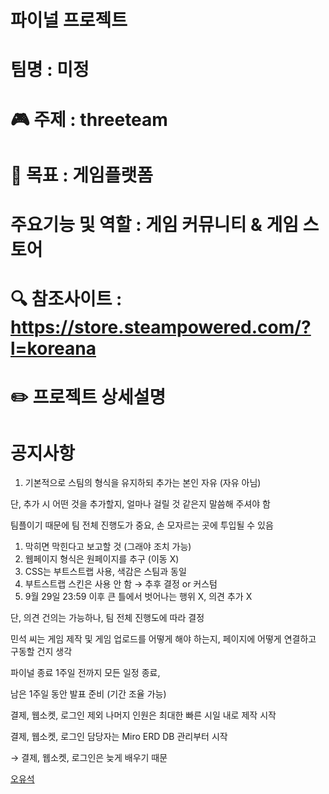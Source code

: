 # 파이널 프로젝트 

# 팀명 : 미정
# 🎮 주제 : threeteam
# 🛒 목표 : 게임플랫폼 
# 주요기능 및 역할 : 게임 커뮤니티 & 게임 스토어
# 🔍 참조사이트 : https://store.steampowered.com/?l=koreana
# ✏️ 프로젝트 상세설명 


# 공지사항
1. 기본적으로 스팀의 형식을 유지하되 추가는 본인 자유 (자유 아님)

단, 추가 시 어떤 것을 추가할지, 얼마나 걸릴 것 같은지 말씀해 주셔야 함

팀플이기 때문에 팀 전체 진행도가 중요, 손 모자르는 곳에 투입될 수 있음

1. 막히면 막힌다고 보고할 것 (그래야 조치 가능)
2. 웹페이지 형식은 원페이지를 추구 (이동 X)
3. CSS는 부트스트랩 사용, 색감은 스팀과 동일
4. 부트스트랩 스킨은 사용 안 함 → 추후 결정 or 커스텀
5. 9월 29일 23:59 이후 큰 틀에서 벗어나는 행위 X, 의견 추가 X

단, 의견 건의는 가능하나, 팀 전체 진행도에 따라 결정

민석 씨는 게임 제작 및 게임 업로드를 어떻게 해야 하는지, 페이지에 어떻게 연결하고 구동할 건지 생각

파이널 종료 1주일 전까지 모든 일정 종료,

남은 1주일 동안 발표 준비 (기간 조율 가능)

결제, 웹소켓, 로그인 제외 나머지 인원은 최대한 빠른 시일 내로 제작 시작

결제, 웹소켓, 로그인 담당자는 Miro ERD DB 관리부터 시작

→ 결제, 웹소켓, 로그인은 늦게 배우기 때문

[오유석](https://www.notion.so/10d03cc2f206804993d1e9dbf50c65fc?pvs=21)

